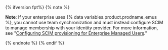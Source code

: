 {% ifversion fpt%}
{% note %}

**Note**: If your enterprise uses {% data variables.product.prodname_emus %}, you cannot use team synchronization and must instead configure SCIM to manage membership with your identity provider. For more information, see "[Configuring SCIM provisioning for Enterprise Managed Users](/github/setting-up-and-managing-your-enterprise/managing-your-enterprise-users-with-your-identity-provider/configuring-scim-provisioning-for-enterprise-managed-users)."

{% endnote %}
{% endif %}